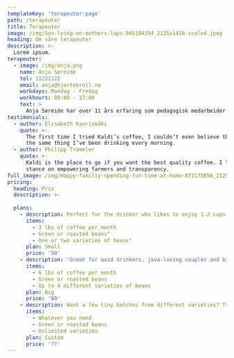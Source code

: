 ```yaml
---
templateKey: 'terapeuter-page'
path: /terapeuter
title: Terapeuter
image: /img/Son-lying-on-mothers-laps-945104294_2125x1416-scaled.jpeg
heading: Om våre terapeuter
description: >-
  Lorem ipsum.
terapeuter:
  - image: /img/anja.png
    name: Anja Søreide
    tel: 11221122
    email: anja@hjertekroll.no
    workdays: Mandag - Fredag
    workhours: 09:00 - 17:00
    text: >
      Anja Søreide har over 11 års erfaring som pedagogisk medarbeider i barnehage. I tillegg har hun jobbet med barn og unge med ulike utfordringer i skolen. Hun går tredje og siste året på EQ terapeut utdanningen i Bergen. Anja er mamma til tre barn i alderen 6-11 år.
testimonials:
  - author: Elisabeth Kaurismäki
    quote: >-
      The first time I tried Kaldi’s coffee, I couldn’t even believe that was
      the same thing I’ve been drinking every morning.
  - author: Philipp Trommler
    quote: >-
      Kaldi is the place to go if you want the best quality coffee. I love their
      stance on empowering farmers and transparency.
full_image: /img/Happy-familiy-spending-fun-time-at-home-871175856_2125x1416-scaled.jpeg
pricing:
  heading: Pris
  description: >-
    
  plans:
    - description: Perfect for the drinker who likes to enjoy 1-2 cups per day.
      items:
        - 3 lbs of coffee per month
        - Green or roasted beans"
        - One or two varieties of beans"
      plan: Small
      price: '50'
    - description: 'Great for avid drinkers, java-loving couples and bigger crowds'
      items:
        - 6 lbs of coffee per month
        - Green or roasted beans
        - Up to 4 different varieties of beans
      plan: Big
      price: '80'
    - description: Want a few tiny batches from different varieties? Try our custom plan
      items:
        - Whatever you need
        - Green or roasted beans
        - Unlimited varieties
      plan: Custom
      price: '??'
---
```

